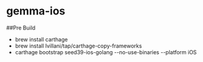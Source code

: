 # gemma-ios

##Pre Build

- brew install carthage
- brew install lvillani/tap/carthage-copy-frameworks
- carthage bootstrap seed39-ios-golang --no-use-binaries --platform iOS
